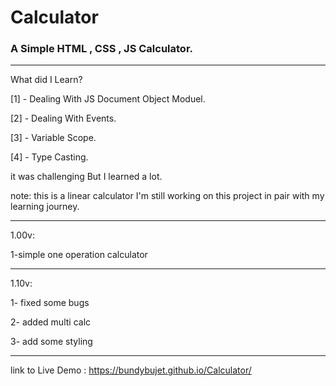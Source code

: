 # Calculator

### A Simple HTML , CSS , JS Calculator.

---

What did I Learn?

[1] - Dealing With JS Document Object Moduel.

[2] - Dealing With Events.

[3] - Variable Scope.

[4] - Type Casting.

it was challenging But I learned a lot.

note: this is a linear calculator I'm still working on this project in pair with my learning journey.

---

1.00v:

1-simple one operation calculator

---

1.10v:

1- fixed some bugs

2- added multi calc

3- add some styling

---

link to Live Demo : https://bundybujet.github.io/Calculator/

